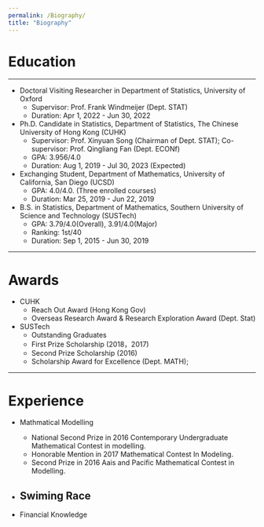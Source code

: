 ```yaml
---
permalink: /Biography/
title: "Biography"
---
```


# Education
- - -
- Doctoral Visiting Researcher in Department of Statistics, University of Oxford
  - Supervisor: Prof. Frank Windmeijer (Dept. STAT)
  - Duration: Apr 1, 2022 - Jun 30, 2022
- Ph.D. Candidate in Statistics, Department of Statistics, The Chinese University of Hong Kong (CUHK)
  - Supervisor: Prof. Xinyuan Song (Chairman of Dept. STAT); Co-supervisor: Prof. Qingliang Fan (Dept. ECONf)
  - GPA: 3.956/4.0
  - Duration: Aug 1, 2019 - Jul 30, 2023 (Expected)
- Exchanging Student, Department of Mathematics, University of California, San Diego (UCSD)
  - GPA: 4.0/4.0. (Three enrolled courses)
  - Duration: Mar 25, 2019 - Jun 22, 2019
- B.S. in Statistics, Department of Mathematics, Southern University of Science and Technology (SUSTech)
  - GPA: 3.79/4.0(Overall), 3.91/4.0(Major)
  - Ranking: 1st/40
  - Duration: Sep 1, 2015 - Jun 30, 2019

- - -
# Awards
- CUHK
  - Reach Out Award (Hong Kong Gov)
  - Overseas Research Award & Research Exploration Award (Dept. Stat)
- SUSTech 
  - Outstanding Graduates
  - First Prize Scholarship (2018，2017)
  - Second Prize Scholarship (2016)
  - Scholarship Award for Excellence (Dept. MATH);

- - -

# Experience
- Mathmatical Modelling
  - National Second Prize in 2016 Contemporary Undergraduate Mathematical Contest in modelling.
  - Honorable Mention in 2017 Mathematical Contest In Modeling.
  - Second Prize in 2016 Aais and Pacific Mathematical Contest in Modelling.
- Swiming Race
  -

- Financial Knowledge




